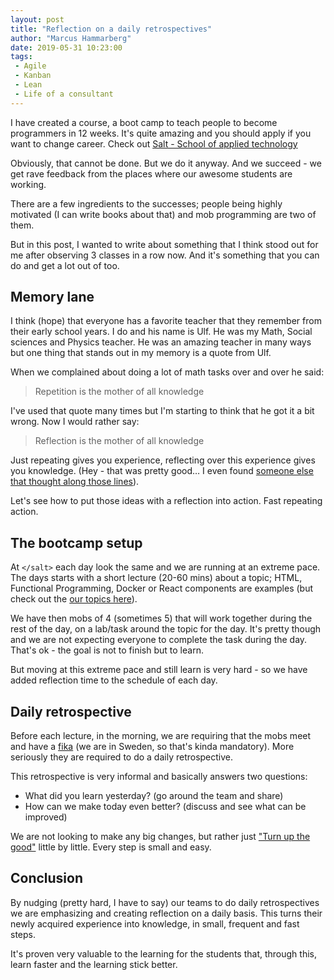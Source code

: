 ```yaml
---
layout: post
title: "Reflection on a daily retrospectives"
author: "Marcus Hammarberg"
date: 2019-05-31 10:23:00
tags:
 - Agile
 - Kanban
 - Lean
 - Life of a consultant
---
```


I have created a course, a boot camp to teach people to become programmers in 12 weeks. It's quite amazing and you should apply if you want to change career. Check out [Salt - School of applied technology](https://salt.dev/)

Obviously, that cannot be done. But we do it anyway. And we succeed - we get rave feedback from the places where our awesome students are working.

There are a few ingredients to the successes; people being highly motivated (I can write books about that) and mob programming are two of them.

But in this post, I wanted to write about something that I think stood out for me after observing 3 classes in a row now. And it's something that you can do and get a lot out of too.

<!-- excerpt-end -->

## Memory lane

I think (hope) that everyone has a favorite teacher that they remember from their early school years. I do and his name is Ulf. He was my Math, Social sciences and Physics teacher. He was an amazing teacher in many ways but one thing that stands out in my memory is a quote from Ulf.

When we complained about doing a lot of math tasks over and over he said:

> Repetition is the mother of all knowledge

I've used that quote many times but I'm starting to think that he got it a bit wrong. Now I would rather say:

> Reflection is the mother of all knowledge

Just repeating gives you experience, reflecting over this experience gives you knowledge. (Hey - that was pretty good… I even found [someone else that thought along those lines](https://www.crosslands.training/blog/2017/5/22/information-knowledge-and-wisdom-part-1)).

Let's see how to put those ideas with a reflection into action. Fast repeating action.

## The </salt> bootcamp setup

At `</salt>` each day look the same and we are running at an extreme pace. The days starts with a short lecture (20-60 mins) about a topic; HTML, Functional Programming, Docker or React components are examples (but check out the [our topics here](https://salt.dev/about.html)).

We have then mobs of 4 (sometimes 5) that will work together during the rest of the day, on a lab/task around the topic for the day. It's pretty though and we are not expecting everyone to complete the task during the day. That's ok - the goal is not to finish but to learn.

But moving at this extreme pace and still learn is very hard - so we have added reflection time to the schedule of each day.

## Daily retrospective

Before each lecture, in the morning, we are requiring that the mobs meet and have a [fika](https://www.youtube.com/watch?v=oRIeytEXGhQ) (we are in Sweden, so that's kinda mandatory). More seriously they are required to do a daily retrospective.

This retrospective is very informal and basically answers two questions:

* What did you learn yesterday? (go around the team and share)
* How can we make today even better? (discuss and see what can be improved)

We are not looking to make any big changes, but rather just ["Turn up the good"](https://www.youtube.com/watch?v=Y1u6Hzve6rk) little by little. Every step is small and easy.

## Conclusion

By nudging (pretty hard, I have to say) our teams to do daily retrospectives we are emphasizing and creating reflection on a daily basis. This turns their newly acquired experience into knowledge, in small, frequent and fast steps.

It's proven very valuable to the learning for the </salt> students that, through this, learn faster and the learning stick better.